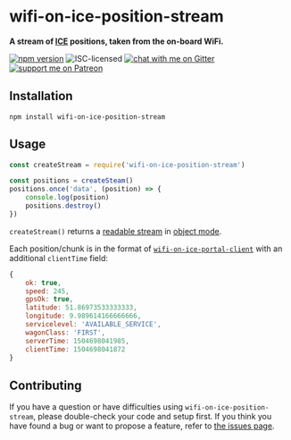 # wifi-on-ice-position-stream

**A stream of [ICE](https://en.wikipedia.org/wiki/Intercity-Express) positions, taken from the on-board WiFi.**

[![npm version](https://img.shields.io/npm/v/wifi-on-ice-position-stream.svg)](https://www.npmjs.com/package/wifi-on-ice-position-stream)
![ISC-licensed](https://img.shields.io/github/license/derhuerst/wifi-on-ice-position-stream.svg)
[![chat with me on Gitter](https://img.shields.io/badge/chat%20with%20me-on%20gitter-512e92.svg)](https://gitter.im/derhuerst)
[![support me on Patreon](https://img.shields.io/badge/support%20me-on%20patreon-fa7664.svg)](https://patreon.com/derhuerst)


## Installation

```shell
npm install wifi-on-ice-position-stream
```


## Usage

```js
const createStream = require('wifi-on-ice-position-stream')

const positions = createSteam()
positions.once('data', (position) => {
	console.log(position)
	positions.destroy()
})
```

`createStream()` returns a [readable stream](https://nodejs.org/api/stream.html#stream_readable_streams) in [object mode](https://nodejs.org/api/stream.html#stream_object_mode).

Each position/chunk is in the format of [`wifi-on-ice-portal-client`](https://github.com/derhuerst/wifi-on-ice-portal-client/blob/c64a74611d9d99ad9d43fd4c8f3b44f8830ec72f/readme.md#usage) with an additional `clientTime` field:

```js
{
	ok: true,
	speed: 245,
	gpsOk: true,
	latitude: 51.86973533333333,
	longitude: 9.989614166666666,
	servicelevel: 'AVAILABLE_SERVICE',
	wagonClass: 'FIRST',
	serverTime: 1504698041985,
	clientTime: 1504698041872
}
```


## Contributing

If you have a question or have difficulties using `wifi-on-ice-position-stream`, please double-check your code and setup first. If you think you have found a bug or want to propose a feature, refer to [the issues page](https://github.com/derhuerst/wifi-on-ice-position-stream/issues).
